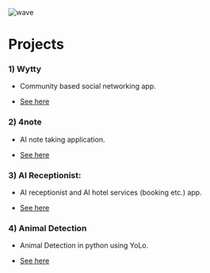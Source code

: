<img src="https://giffiles.alphacoders.com/222/222343.gif" alt="wave" width="auto" height="auto"/>
<h1>Projects</h1>

### 1) **Wytty** 

* Community based social networking app.

* [See here](https://github.com/JohnPaulNaiju/wytty)

### 2) **4note**

* AI note taking application.

* [See here](https://github.com/JohnPaulNaiju/4note)

### 3) **AI Receptionist:**

* AI receptionist and AI hotel services (booking etc.) app.

*  [See here](https://github.com/JohnPaulNaiju/AI-Receptionist)

### 4) **Animal Detection**

* Animal Detection in python using YoLo.

* [See here](https://github.com/JohnPaulNaiju/Animal-Detection)
